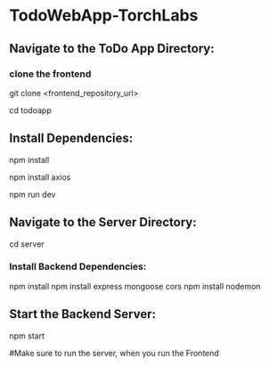 
# TodoWebApp-TorchLabs
 
## Navigate to the ToDo App Directory:


### clone the frontend

git clone <frontend_repository_url>

cd todoapp

## Install Dependencies:


npm install

npm install axios

npm run dev 



## Navigate to the Server Directory:

 cd server

### Install Backend Dependencies:

npm install
npm install express mongoose cors
npm install nodemon 


## Start the Backend Server:

npm start


#Make sure to run the server, when you run the Frontend


